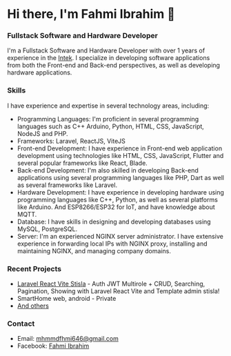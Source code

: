 # Hi there, I'm Fahmi Ibrahim 👋

### Fullstack Software and Hardware Developer
I'm a Fullstack Software and Hardware Developer with over 1 years of experience in the [Intek](https://intek.co.id/id/). I specialize in developing software applications from both the Front-end and Back-end perspectives, as well as developing hardware applications.

### Skills

I have experience and expertise in several technology areas, including:
- Programming Languages: I'm proficient in several programming languages such as C++ Arduino, Python, HTML, CSS, JavaScript, NodeJS and PHP.
- Frameworks: Laravel, ReactJS, ViteJS
- Front-end Development: I have experience in Front-end web application development using technologies like HTML, CSS, JavaScript, Flutter and several popular frameworks like React, Blade.
- Back-end Development: I'm also skilled in developing Back-end applications using several programming languages like PHP, Dart as well as several frameworks like Laravel.
- Hardware Development: I have experience in developing hardware using programming languages like C++, Python, as well as several platforms like Arduino. And ESP8266/ESP32 for IoT, and have knowledge about MQTT.
- Database: I have skills in designing and developing databases using MySQL, PostgreSQL.
- Server: I'm an experienced NGINX server administrator. I have extensive experience in forwarding local IPs with NGINX proxy, installing and maintaining NGINX, and managing company domains.

### Recent Projects

- [Laravel React Vite Stisla](https://github.com/fhmiibrhimdev/laravel-react-vite-stisla) - Auth JWT Multirole + CRUD, Searching, Pagination, Showing with Laravel React Vite and Template admin stisla!
- SmartHome web, android - Private
- [And others](https://github.com/fhmiibrhimdev)

### Contact

- Email: mhmmdfhmi646@gmail.com
- Facebook: [Fahmi Ibrahim](https://facebook.com/fahmiibrahimdev)
